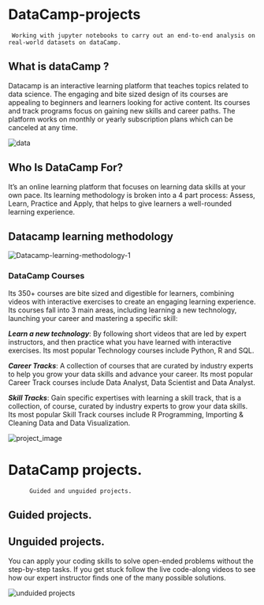# DataCamp-projects
     Working with jupyter notebooks to carry out an end-to-end analysis on real-world datasets on dataCamp.
## What is dataCamp ?

Datacamp is an interactive learning platform that teaches topics related to data science. The engaging and bite sized design of its courses are appealing to beginners and learners looking for active content. Its courses and track programs focus on gaining new skills and career paths. The platform works on monthly or yearly subscription plans which can be canceled at any time.

![data](https://user-images.githubusercontent.com/84151016/154541267-2194fb97-3c5f-49e7-a8f9-5cc36bb2fecf.png)

## Who Is DataCamp For?

It’s an online learning platform that focuses on learning data skills at your own pace. Its learning methodology is broken into a 4 part process: Assess, Learn, Practice and Apply, that helps to give learners a well-rounded learning experience.

## Datacamp learning methodology


![Datacamp-learning-methodology-1](https://user-images.githubusercontent.com/84151016/154541211-cb5370a5-209f-4409-b05e-ff9388e28176.png)

### DataCamp Courses

Its 350+ courses are bite sized and digestible for learners, combining videos with interactive exercises to create an engaging learning experience. Its courses fall into 3 main areas, including learning a new technology, launching your career and mastering a specific skill:

***Learn a new technology***: By following short videos that are led by expert instructors, and then practice what you have learned with interactive exercises. Its most popular Technology courses include Python, R and SQL.

***Career Tracks***: A collection of courses that are curated by industry experts to help you grow your data skills and advance your career. Its most popular Career Track courses include Data Analyst, Data Scientist and Data Analyst.

***Skill Tracks***: Gain specific expertises with learning a skill track, that is a collection, of course, curated by industry experts to grow your data skills. Its most popular Skill Track courses include R Programming, Importing & Cleaning Data and Data Visualization.

![project_image](https://user-images.githubusercontent.com/84151016/154541372-d15aeace-48f5-42bd-827e-3d8a3108e3b7.png)

# DataCamp projects.
          Guided and unguided projects.
 
 ## Guided projects.
 
 
 ## Unguided projects.
 
You can apply your coding skills to solve open-ended problems without the step-by-step tasks.
If you get stuck follow the live code-along videos to see how our expert instructor finds one of the many possible solutions.

![unduided projects](https://user-images.githubusercontent.com/84151016/155840921-e903678b-5f4a-4015-ab29-4a7dafe02d04.jpeg)


